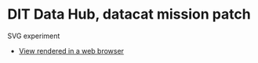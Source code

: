 # DIT Data Hub, datacat mission patch
SVG experiment

- [View rendered in a web browser](https://madgoose.github.io/datahub-datacat/)